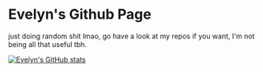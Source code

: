 # Evelyn's Github Page

just doing random shit lmao, go have a look at my repos if you want, I'm not being all that useful tbh.

[![Evelyn's GitHub stats](https://github-readme-stats.vercel.app/api?username=lyneve64)](https://github.com/anuraghazra/github-readme-stats)
